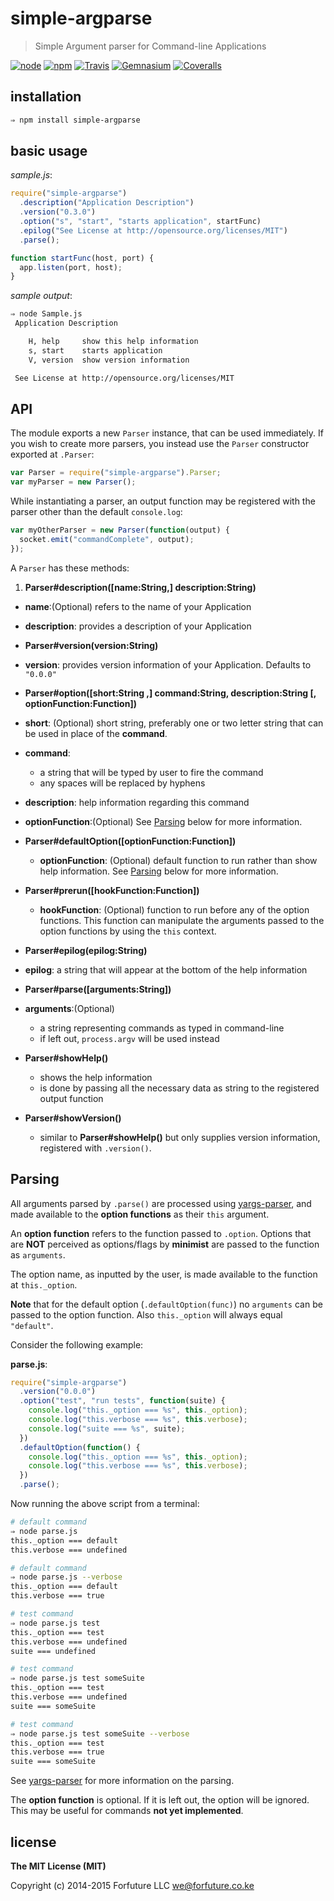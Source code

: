 
# simple-argparse

> Simple Argument parser for Command-line Applications

[![node](https://img.shields.io/node/v/simple-argparse.svg?style=flat-square)](https://www.npmjs.com/package/simple-argparse) [![npm](https://img.shields.io/npm/v/simple-argparse.svg?style=flat-square)](https://www.npmjs.com/package/simple-argparse) [![Travis](https://img.shields.io/travis/forfutureLLC/node-simple-argparse.svg?style=flat-square)](https://travis-ci.org/forfutureLLC/node-simple-argparse) [![Gemnasium](https://img.shields.io/gemnasium/forfutureLLC/node-simple-argparse.svg?style=flat-square)](https://gemnasium.com/forfutureLLC/node-simple-argparse) [![Coveralls](https://img.shields.io/coveralls/forfutureLLC/node-simple-argparse.svg?style=flat-square)](https://coveralls.io/github/forfutureLLC/node-simple-argparse?branch=master)


## installation

```bash
⇒ npm install simple-argparse
```


## basic usage

_sample.js_:

```js
require("simple-argparse")
  .description("Application Description")
  .version("0.3.0")
  .option("s", "start", "starts application", startFunc)
  .epilog("See License at http://opensource.org/licenses/MIT")
  .parse();

function startFunc(host, port) {
  app.listen(port, host);
}
```

_sample output_:

```bash
⇒ node Sample.js
 Application Description

    H, help     show this help information
    s, start    starts application
    V, version  show version information

 See License at http://opensource.org/licenses/MIT
```


## API

The module exports a new `Parser` instance, that can be used immediately. If you wish to create more parsers, you instead use the `Parser` constructor exported at `.Parser`:

```js
var Parser = require("simple-argparse").Parser;
var myParser = new Parser();
```

While instantiating a parser, an output function may be registered with
the parser other than the default `console.log`:

```js
var myOtherParser = new Parser(function(output) {
  socket.emit("commandComplete", output);
});
```

A `Parser` has these methods:

1. __Parser#description([name:String,] description:String)__

  * __name__:(Optional) refers to the name of your Application
  * __description__: provides a description of your Application

*  __Parser#version(version:String)__

  * __version__: provides version information of your Application. Defaults to `"0.0.0"`

*  __Parser#option([short:String ,] command:String, description:String [, optionFunction:Function])__

  * __short__: (Optional) short string, preferably one or two letter string that can be used in place of the __command__.
  * __command__:
    * a string that will be typed by user to fire the command
    * any spaces will be replaced by hyphens
  * __description__: help information regarding this command
  * __optionFunction__:(Optional) See [Parsing](#parsing) below for more information.

* __Parser#defaultOption([optionFunction:Function])__

  * __optionFunction__: (Optional) default function to run rather than show help information. See [Parsing](#parsing) below for more information.

* __Parser#prerun([hookFunction:Function])__

  * __hookFunction__: (Optional) function to run before any of the option functions. This function can manipulate the arguments passed to the option functions by using the `this` context.

*  __Parser#epilog(epilog:String)__

  * __epilog__: a string that will appear at the bottom of the help information

*  __Parser#parse([arguments:String])__

  * __arguments__:(Optional)
    * a string representing commands as typed in command-line
    * if left out, `process.argv` will be used instead

* __Parser#showHelp()__

  * shows the help information
  * is done by passing all the necessary data as string to the registered output function

* __Parser#showVersion()__

  * similar to __Parser#showHelp()__ but only supplies version information, registered with `.version()`.


<a name="parsing"></a>
## Parsing

All arguments parsed by `.parse()` are processed using
[yargs-parser][argv], and made available to the __option functions__ as
their `this` argument.

An __option function__ refers to the function passed to `.option`.
Options that are __NOT__ perceived as options/flags by __minimist__ are passed
to the function as `arguments`.

The option name, as inputted by the user, is made available to the function at `this._option`.

**Note** that for the default option (`.defaultOption(func)`) no `arguments` can be passed to the option function. Also `this._option` will always equal `"default"`.

Consider the following example:

__parse.js__:

```js
require("simple-argparse")
  .version("0.0.0")
  .option("test", "run tests", function(suite) {
    console.log("this._option === %s", this._option);
    console.log("this.verbose === %s", this.verbose);
    console.log("suite === %s", suite);
  })
  .defaultOption(function() {
    console.log("this._option === %s", this._option);
    console.log("this.verbose === %s", this.verbose);
  })
  .parse();
```

Now running the above script from a terminal:

```bash
# default command
⇒ node parse.js
this._option === default
this.verbose === undefined

# default command
⇒ node parse.js --verbose
this._option === default
this.verbose === true

# test command
⇒ node parse.js test
this._option === test
this.verbose === undefined
suite === undefined

# test command
⇒ node parse.js test someSuite
this._option === test
this.verbose === undefined
suite === someSuite

# test command
⇒ node parse.js test someSuite --verbose
this._option === test
this.verbose === true
suite === someSuite

```

See [yargs-parser][argv] for more information on the parsing.

The __option function__ is optional. If it is left out, the option will
be ignored. This may be useful for commands __not yet implemented__.


## license

__The MIT License (MIT)__

Copyright (c) 2014-2015 Forfuture LLC <we@forfuture.co.ke>


[argv]:https://github.com/yargs/yargs-parser
